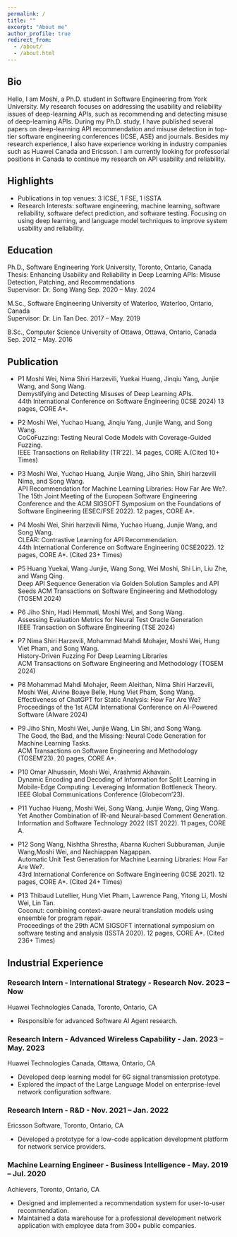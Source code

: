 ```yaml
---
permalink: /
title: ""
excerpt: "About me"
author_profile: true
redirect_from: 
  - /about/
  - /about.html
---
```

## Bio

Hello, I am Moshi, a Ph.D. student in Software Engineering from York University. My research focuses on addressing the usability and reliability issues of deep-learning APIs, such as recommending and detecting misuse of deep-learning APIs. During my Ph.D. study, I have published several papers on deep-learning API recommendation and misuse detection in top-tier software engineering conferences (ICSE, ASE) and journals. Besides my research experience, I also have experience working in industry companies such as Huawei Canada and Ericsson. I am currently looking for professorial positions in Canada to continue my research on API usability and reliability.

## Highlights

* Publications in top venues: 3 ICSE, 1 FSE, 1 ISSTA
* Research Interests: software engineering, machine learning, software reliability, software defect prediction, and software testing. Focusing on using deep learning, and language model techniques to improve system usability and reliability.

## Education

Ph.D., Software Engineering          York University, Toronto, Ontario, Canada\
Thesis: Enhancing Usability and Reliability in Deep Learning APIs: Misuse Detection, Patching, and Recommendations\
Supervisor: Dr. Song Wang            Sep. 2020 – May. 2024

M.Sc., Software Engineering          University of Waterloo, Waterloo, Ontario, Canada\
Supervisor: Dr. Lin Tan              Dec. 2017 – May. 2019
  
B.Sc., Computer Science              University of Ottawa, Ottawa, Ontario, Canada\
Sep. 2012 – May. 2016

## Publication

* P1 Moshi Wei, Nima Shiri Harzevili, Yuekai Huang, Jinqiu Yang, Junjie Wang, and Song Wang.\
  Demystifying and Detecting Misuses of Deep Learning APIs.\
  44th International Conference on Software Engineering (ICSE 2024) 13 pages, CORE A*.

* P2 Moshi Wei, Yuchao Huang, Jinqiu Yang, Junjie Wang, and Song Wang.\
  CoCoFuzzing: Testing Neural Code Models with Coverage-Guided Fuzzing.\
  IEEE Transactions on Reliability (TR’22). 14 pages, CORE A.(Cited 10+ Times)

* P3 Moshi Wei, Yuchao Huang, Junjie Wang, Jiho Shin, Shiri harzevili Nima, and Song Wang.\
  API Recommendation for Machine Learning Libraries: How Far Are We?.\
  The 15th Joint Meeting of the European Software Engineering Conference and the ACM SIGSOFT Symposium on the Foundations of Software Engineering (ESEC/FSE 2022). 12 pages, CORE A*.

* P4 Moshi Wei, Shiri harzevili Nima, Yuchao Huang, Junjie Wang, and Song Wang.\
  CLEAR: Contrastive Learning for API Recommendation.\
  44th International Conference on Software Engineering (ICSE2022). 12 pages, CORE A*. (Cited 23+ Times)
  
* P5 Huang Yuekai, Wang Junjie, Wang Song, Wei Moshi, Shi Lin, Liu Zhe, and Wang Qing.\
  Deep API Sequence Generation via Golden Solution Samples and API Seeds
  ACM Transactions on Software Engineering and Methodology (TOSEM 2024)

* P6 Jiho Shin, Hadi Hemmati, Moshi Wei, and Song Wang.\
  Assessing Evaluation Metrics for Neural Test Oracle Generation\
  IEEE Transaction on Software Engineering (TSE 2024)

* P7 Nima Shiri Harzevili, Mohammad Mahdi Mohajer, Moshi Wei, Hung Viet Pham, and Song Wang.\
  History-Driven Fuzzing For Deep Learning Libraries\
  ACM Transactions on Software Engineering and Methodology (TOSEM 2024)

* P8 Mohammad Mahdi Mohajer, Reem Aleithan, Nima Shiri Harzevili, Moshi Wei, Alvine Boaye Belle, Hung Viet Pham, Song Wang.\
  Effectiveness of ChatGPT for Static Analysis: How Far Are We?\
  Proceedings of the 1st ACM International Conference on AI-Powered Software (AIware 2024)

* P9 Jiho Shin, Moshi Wei, Junjie Wang, Lin Shi, and Song Wang.\
  The Good, the Bad, and the Missing: Neural Code Generation for Machine Learning Tasks.\
  ACM Transactions on Software Engineering and Methodology (TOSEM’23). 20 pages, CORE A*.

* P10 Omar Alhussein, Moshi Wei, Arashmid Akhavain.\
  Dynamic Encoding and Decoding of Information for Split Learning in Mobile-Edge Computing: Leveraging Information Bottleneck Theory. \
  IEEE Global Communications Conference (Globecom’23).

* P11 Yuchao Huang, Moshi Wei, Song Wang, Junjie Wang, Qing Wang.\
  Yet Another Combination of IR-and Neural-based Comment Generation.\
  Information and Software Technology 2022 (IST 2022). 11 pages, CORE A.
  
* P12 Song Wang, Nishtha Shrestha, Abarna Kucheri Subburaman, Junjie Wang,Moshi Wei, and Nachiappan Nagappan.\
  Automatic Unit Test Generation for Machine Learning Libraries: How Far Are We?.\
  43rd International Conference on Software Engineering (ICSE 2021). 12 pages, CORE A*. (Cited 24+ Times)
  
* P13 Thibaud Lutellier, Hung Viet Pham, Lawrence Pang, Yitong Li, Moshi Wei, Lin Tan.\
  Coconut: combining context-aware neural translation models using ensemble for program repair.\
  Proceedings of the 29th ACM SIGSOFT international symposium on software testing and analysis (ISSTA 2020). 12 pages, CORE A*. (Cited 236+ Times)

## Industrial Experience

### Research Intern - International Strategy - Research Nov. 2023 – Now
Huawei Technologies Canada, Toronto, Ontario, CA
* Responsible for advanced Software AI Agent research.
  
### Research Intern - Advanced Wireless Capability - Jan. 2023 – May. 2023
Huawei Technologies Canada, Ottawa, Ontario, CA
* Developed deep learning model for 6G signal transmission prototype.
* Explored the impact of the Large Language Model on enterprise-level network configuration software.

### Research Intern - R&D - Nov. 2021 – Jan. 2022
Ericsson Software, Toronto, Ontario, CA
* Developed a prototype for a low-code application development platform for network service providers.

### Machine Learning Engineer - Business Intelligence - May. 2019 – Jul. 2020
Achievers, Toronto, Ontario, CA
* Designed and implemented a recommendation system for user-to-user recommendation.
* Maintained a data warehouse for a professional development network application with employee data from 300+ public companies.

